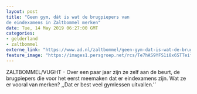 ```yaml
---
layout: post
title: "Geen gym, dát is wat de brugpiepers van 
de eindexamens in Zaltbommel merken"
date: Tue, 14 May 2019 06:27:00 GMT
categories: 
- gelderland 
- zaltbommel 
externe_link: "https://www.ad.nl/zaltbommel/geen-gym-dat-is-wat-de-brugpiepers-van-de-eindexamens-in-zaltbommel-merken~a4043a7a/"
feature_image: "https://images1.persgroep.net/rcs/Te7hAS9YFS1i8x6STTeifoWIdiA/diocontent/148240524/_fitwidth/400/?appId=21791a8992982cd8da851550a453bd7f&quality=0.7"
---
```


ZALTBOMMEL/VUGHT - Over een paar jaar zijn ze zelf aan de beurt, de brugpiepers die voor het eerst meemaken dat er eindexamens zijn. Wat ze er vooral van merken? ,,Dat er best veel gymlessen uitvallen.’’
